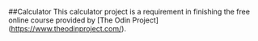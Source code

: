 ##Calculator
This calculator project is a requirement in finishing the free online course provided by [The Odin Project] (https://www.theodinproject.com/).
